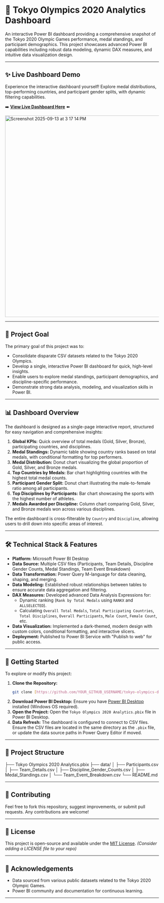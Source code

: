 # 🏅 Tokyo Olympics 2020 Analytics Dashboard

An interactive Power BI dashboard providing a comprehensive snapshot of the Tokyo 2020 Olympic Games performance, medal standings, and participant demographics. This project showcases advanced Power BI capabilities including robust data modeling, dynamic DAX measures, and intuitive data visualization design.

---

## ✨ Live Dashboard Demo

Experience the interactive dashboard yourself! Explore medal distributions, top-performing countries, and participant gender splits, with dynamic filtering capabilities.

➡️ **[View Live Dashboard Here](YOUR_PUBLIC_POWER_BI_LINK_HERE)** ⬅️

<img width="1174" height="659" alt="Screenshot 2025-09-13 at 3 17 14 PM" src="https://github.com/user-attachments/assets/59b212ab-7efb-4be2-b1c3-1e8413ca6345" />


---

## 🎯 Project Goal

The primary goal of this project was to:
* Consolidate disparate CSV datasets related to the Tokyo 2020 Olympics.
* Develop a single, interactive Power BI dashboard for quick, high-level insights.
* Enable users to explore medal standings, participant demographics, and discipline-specific performance.
* Demonstrate strong data analysis, modeling, and visualization skills in Power BI.

---

## 📊 Dashboard Overview

The dashboard is designed as a single-page interactive report, structured for easy navigation and comprehensive insights:

1.  **Global KPIs:** Quick overview of total medals (Gold, Silver, Bronze), participating countries, and disciplines.
2.  **Medal Standings:** Dynamic table showing country ranks based on total medals, with conditional formatting for top performers.
3.  **Medal Distribution:** Donut chart visualizing the global proportion of Gold, Silver, and Bronze medals.
4.  **Top Countries by Medals:** Bar chart highlighting countries with the highest total medal counts.
5.  **Participant Gender Split:** Donut chart illustrating the male-to-female ratio among all participants.
6.  **Top Disciplines by Participants:** Bar chart showcasing the sports with the highest number of athletes.
7.  **Medals Awarded per Discipline:** Column chart comparing Gold, Silver, and Bronze medals won across various disciplines.

The entire dashboard is cross-filterable by `Country` and `Discipline`, allowing users to drill down into specific areas of interest.

---

## 🛠️ Technical Stack & Features

* **Platform:** Microsoft Power BI Desktop
* **Data Source:** Multiple CSV files (Participants, Team Details, Discipline Gender Counts, Medal Standings, Team Event Breakdown)
* **Data Transformation:** Power Query M-language for data cleaning, shaping, and merging.
* **Data Modeling:** Established robust relationships between tables to ensure accurate data aggregation and filtering.
* **DAX Measures:** Developed advanced Data Analysis Expressions for:
    * Dynamic ranking (`Rank by Total Medals` using `RANKX` and `ALLSELECTED`).
    * Calculating `Overall Total Medals`, `Total Participating Countries`, `Total Disciplines`, `Overall Participants`, `Male Count`, `Female Count`, etc.
* **Data Visualization:** Implemented a dark-themed, modern design with custom colors, conditional formatting, and interactive slicers.
* **Deployment:** Published to Power BI Service with "Publish to web" for public access.

---

## 🚀 Getting Started

To explore or modify this project:

1.  **Clone the Repository:**
    ```bash
    git clone [https://github.com/YOUR_GITHUB_USERNAME/tokyo-olympics-dashboard.git](https://github.com/YOUR_GITHUB_USERNAME/tokyo-olympics-dashboard.git)
    ```
2.  **Download Power BI Desktop:** Ensure you have [Power BI Desktop](https://powerbi.microsoft.com/desktop/) installed (Windows OS required).
3.  **Open the Project:** Open the `Tokyo Olympics 2020 Analytics.pbix` file in Power BI Desktop.
4.  **Data Refresh:** The dashboard is configured to connect to CSV files. Ensure the CSV files are located in the same directory as the `.pbix` file, or update the data source paths in Power Query Editor if moved.

---

## 📁 Project Structure
├── Tokyo Olympics 2020 Analytics.pbix
├── data/
│   ├── Participants.csv
│   ├── Team_Details.csv
│   ├── Discipline_Gender_Counts.csv
│   ├── Medal_Standings.csv
│   └── Team_Event_Breakdown.csv
└── README.md

---

## 🤝 Contributing

Feel free to fork this repository, suggest improvements, or submit pull requests. Any contributions are welcome!

---

## 📜 License

This project is open-source and available under the [MIT License](LICENSE). *(Consider adding a LICENSE file to your repo)*

---

## 🙏 Acknowledgements

* Data sourced from various public datasets related to the Tokyo 2020 Olympic Games.
* Power BI community and documentation for continuous learning.

---
